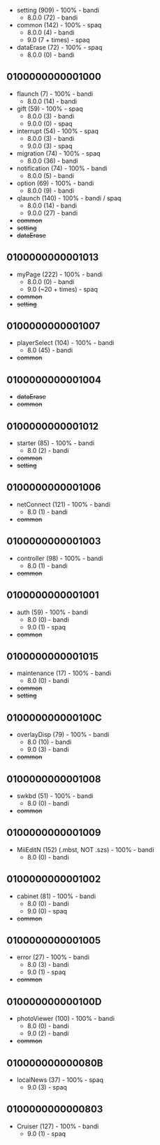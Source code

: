 * setting (909) - 100% - bandi
  * 8.0.0 (72) - bandi
* common (142) - 100% - spaq
  * 8.0.0 (4) - bandi
  * 9.0 (7 + times) - spaq
* dataErase (72) - 100% - spaq
  * 8.0.0 (0) - bandi

## 0100000000001000

* flaunch (7) - 100% - bandi
  * 8.0.0 (14) - bandi
* gift (59) - 100% - spaq
  * 8.0.0 (3) - bandi
  * 9.0.0 (0) - spaq
* interrupt (54) - 100% - spaq
  * 8.0.0 (3) - bandi
  * 9.0.0 (3) - spaq
* migration (74) - 100% - spaq
  * 8.0.0 (36) - bandi
* notification (74) - 100% - bandi
  * 8.0.0 (5) - bandi
* option (69) - 100% - bandi
  * 8.0.0 (9) - bandi
* qlaunch (140) - 100% - bandi / spaq
  * 8.0.0 (14) - bandi
  * 9.0.0 (27) - bandi
* ~~common~~
* ~~setting~~
* ~~dataErase~~

## 0100000000001013

* myPage (222) - 100% - bandi
  * 8.0.0 (0) - bandi
  * 9.0 (~20 + times) - spaq
* ~~common~~
* ~~setting~~

## 0100000000001007

* playerSelect (104) - 100% - bandi
  * 8.0 (45) - bandi
* ~~common~~

## 0100000000001004

* ~~dataErase~~
* ~~common~~

## 0100000000001012

* starter (85) - 100% - bandi
  * 8.0 (2) - bandi
* ~~common~~
* ~~setting~~

## 0100000000001006

* netConnect (121) - 100% - bandi
  * 8.0 (1) - bandi
* ~~common~~

## 0100000000001003

* controller (98) - 100% - bandi
  * 8.0 (1) - bandi
* ~~common~~

## 0100000000001001

* auth (59) - 100% - bandi
  * 8.0 (0) - bandi
  * 9.0 (1) - spaq
* ~~common~~

## 0100000000001015

* maintenance (17) - 100% - bandi
  * 8.0 (0) - bandi
* ~~common~~
* ~~setting~~

## 010000000000100C

* overlayDisp (79) - 100% - bandi
  * 8.0 (10) - bandi
  * 9.0 (3) - bandi
* ~~common~~

## 0100000000001008

* swkbd (51) - 100% - bandi
  * 8.0 (0) - bandi
* ~~common~~

## 0100000000001009

* MiiEditN (152) (.mbst, NOT .szs) - 100% - bandi 
  * 8.0 (0) - bandi

## 0100000000001002

* cabinet (81) - 100% - bandi
  * 8.0 (0) - bandi
  * 9.0 (0) - spaq
* ~~common~~

## 0100000000001005
* error (27) - 100% - bandi
  * 8.0 (3) - bandi
  * 9.0 (1) - spaq
* ~~common~~

## 010000000000100D

* photoViewer (100) - 100% - bandi
  * 8.0 (0) - bandi
  * 9.0 (2) - bandi
* ~~common~~

## 010000000000080B

* localNews (37) - 100% - spaq
  * 9.0 (3) - spaq

## 0100000000000803

* Cruiser (127) - 100% - bandi
	* 9.0 (1) - spaq